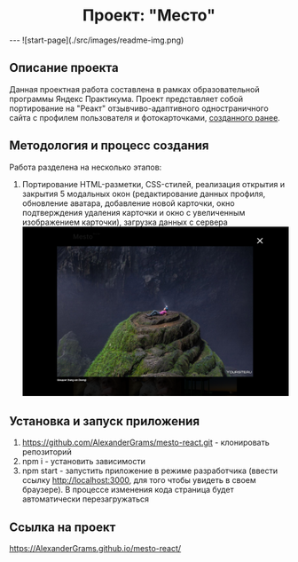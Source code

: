 <h1 align="center">Проект: "Место"</h1>
---
![start-page](./src/images/readme-img.png)

## Описание проекта
Данная проектная работа составлена в рамках образовательной программы Яндекс Практикума. Проект представляет собой портирование на "Реакт" отзывчиво-адаптивного одностраничного сайта с профилем пользователя и фотокарточками, <a href="https://github.com/AlexanderGrams/mesto">созданного ранее</a>. 
## Методология и процесс создания
Работа разделена на несколько этапов:

1. Портирование  HTML-разметки, CSS-стилей, реализация открытия и закрытия 5 модальных окон (редактирование данных профиля, обновление аватара, добавление новой карточки, окно подтверждения удаления карточки и окно с увеличенным изображением карточки), загрузка данных с сервера
![popup-img-zoom](./src/images/readme-img-popup.png)
## Установка и запуск приложения
1. https://github.com/AlexanderGrams/mesto-react.git - клонировать репозиторий
2. npm i - установить зависимости
3. npm start - запустить приложение в режиме разработчика (ввести ссылку [http://localhost:3000](http://localhost:3000), для того чтобы увидеть в своем браузере). В процессе изменения кода страница будет автоматически перезагружаться

## Ссылка на проект
https://AlexanderGrams.github.io/mesto-react/